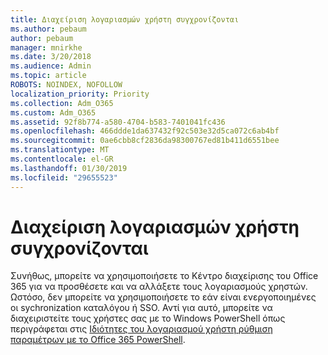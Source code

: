 ```yaml
---
title: Διαχείριση λογαριασμών χρήστη συγχρονίζονται
ms.author: pebaum
author: pebaum
manager: mnirkhe
ms.date: 3/20/2018
ms.audience: Admin
ms.topic: article
ROBOTS: NOINDEX, NOFOLLOW
localization_priority: Priority
ms.collection: Adm_O365
ms.custom: Adm_O365
ms.assetid: 92f8b774-a580-4704-b583-7401041fc436
ms.openlocfilehash: 466ddde1da637432f92c503e32d5ca072c6ab4bf
ms.sourcegitcommit: 0ae6cbb8cf2836da98300767ed81b411d6551bee
ms.translationtype: MT
ms.contentlocale: el-GR
ms.lasthandoff: 01/30/2019
ms.locfileid: "29655523"
---
```

# <a name="manage-synchronized-user-accounts"></a>Διαχείριση λογαριασμών χρήστη συγχρονίζονται

Συνήθως, μπορείτε να χρησιμοποιήσετε το Κέντρο διαχείρισης του Office 365 για να προσθέσετε και να αλλάξετε τους λογαριασμούς χρηστών. Ωστόσο, δεν μπορείτε να χρησιμοποιήσετε το εάν είναι ενεργοποιημένες οι sychronization καταλόγου ή SSO. Αντί για αυτό, μπορείτε να διαχειριστείτε τους χρήστες σας με το Windows PowerShell όπως περιγράφεται στις [Ιδιότητες του λογαριασμού χρήστη ρύθμιση παραμέτρων με το Office 365 PowerShell](https://docs.microsoft.com/office365/enterprise/powershell/configure-user-account-properties-with-office-365-powershell ). 
  

